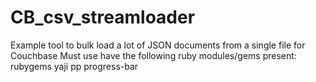 # CB_csv_streamloader 
Example tool to bulk load a lot of JSON documents from a single file for Couchbase 
Must use have the following ruby modules/gems present:
rubygems
yaji
pp
progress-bar
